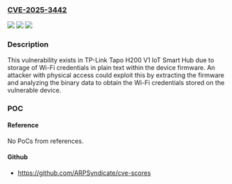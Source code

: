 ### [CVE-2025-3442](https://cve.mitre.org/cgi-bin/cvename.cgi?name=CVE-2025-3442)
![](https://img.shields.io/static/v1?label=Product&message=Tapo%20H200%20V1%20IoT%20Smart%20Hub&color=blue)
![](https://img.shields.io/static/v1?label=Version&message=%3D%20%3C%3D1.4.0%20&color=brighgreen)
![](https://img.shields.io/static/v1?label=Vulnerability&message=CWE-312%3A%20Cleartext%20Storage%20of%20Sensitive%20Information&color=brighgreen)

### Description

This vulnerability exists in TP-Link Tapo H200 V1  IoT Smart Hub due to storage of Wi-Fi credentials in plain text within the device firmware. An attacker with physical access could exploit this by extracting the firmware and analyzing the binary data to obtain the Wi-Fi credentials stored on the vulnerable device.

### POC

#### Reference
No PoCs from references.

#### Github
- https://github.com/ARPSyndicate/cve-scores


